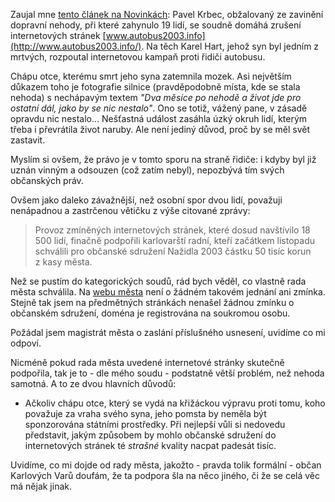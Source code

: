<!-- dcterms:identifier = riderweblog#99 -->
<!-- dcterms:title = Pomsta za státní peníze -->
<!-- np9:categoryId = 2 -->
<!-- x4w:category = Lidé a jiná zvěř -->
<!-- np9:authorId = 1 -->
<!-- np9:authorEmail = michal.valasek@altairis.cz -->
<!-- dcterms:creator = Michal Altair Valášek -->
<!-- dcterms:created = 2003-11-09T17:54:12+01:00 -->
<!-- dcterms:dateAccepted = 2003-11-09T17:54:12+01:00 -->

Zaujal mne [tento článek na Novinkách](http://www.novinky.cz/01/92/43.html): Pavel Krbec, obžalovaný ze zavinění dopravní nehody, při které zahynulo 19 lidí, se soudně domáhá zrušení internetových stránek [www.autobus2003.info](http://www.autobus2003.info/). Na těch Karel Hart, jehož syn byl jedním z mrtvých, rozpoutal internetovou kampaň proti řidiči autobusu.

Chápu otce, kterému smrt jeho syna zatemnila mozek. Asi největším důkazem toho je fotografie silnice (pravděpodobně místa, kde se stala nehoda) s nechápavým textem *"Dva měsíce po nehodě a život jde pro ostatní dál, jako by se nic nestalo"*. Ono se totiž, vážený pane, v zásadě opravdu nic nestalo... Nešťastná událost zasáhla úzký okruh lidí, kterým třeba i převrátila život naruby. Ale není jediný důvod, proč by se měl svět zastavit.

Myslím si ovšem, že právo je v tomto sporu na straně řidiče: i kdyby byl již uznán vinným a odsouzen (což zatím nebyl), nepozbývá tím svých občanských práv.

Ovšem jako daleko závažnější, než osobní spor dvou lidí, považuji nenápadnou a zastrčenou větičku z výše citované zprávy:

> Provoz zmíněných internetových stránek, které dosud navštívilo 18 500 lidí, finačně podpořili karlovarští radní, kteří začátkem listopadu schválili pro občanské sdružení Nažidla 2003 částku 50 tisíc korun z kasy města.

Než se pustím do kategorických soudů, rád bych věděl, co vlastně rada města schválila. Na [webu města](http://www.karlovyvary.cz/) není o žádném takovém jednání ani zmínka. Stejně tak jsem na předmětných stránkách nenašel žádnou zmínku o občanském sdružení, doména je registrována na soukromou osobu.

Požádal jsem magistrát města o zaslání příslušného usnesení, uvidíme co mi odpoví.

Nicméně pokud rada města uvedené internetové stránky skutečně podpořila, tak je to - dle mého soudu - podstatně větší problém, než nehoda samotná. A to ze dvou hlavních důvodů:

*   Ačkoliv chápu otce, který se vydá na křižáckou výpravu proti tomu, koho považuje za vraha svého syna, jeho pomsta by neměla být sponzorována státními prostředky. 
Při nejlepší vůli si nedovedu představit, jakým způsobem by mohlo občanské sdružení do internetových stránek té *strašné* kvality nacpat padesát tisíc.

Uvidíme, co mi dojde od rady města, jakožto - pravda tolik formální - občan Karlových Varů doufám, že ta podpora šla na něco jiného, či že se celá věc má nějak jinak.
